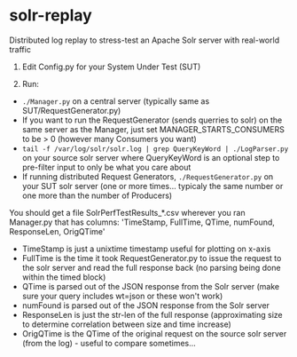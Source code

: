 solr-replay
===========

Distributed log replay to stress-test an Apache Solr server with real-world traffic

1. Edit Config.py for your System Under Test (SUT)

2. Run:

* `./Manager.py` on a central server (typically same as SUT/RequestGenerator.py)
* If you want to run the RequestGenerator (sends querries to solr) on the same server as the Manager, just set MANAGER_STARTS_CONSUMERS to be > 0 (however many Consumers you want)
* `tail -f /var/log/solr/solr.log | grep QueryKeyWord | ./LogParser.py` on your source solr server where QueryKeyWord is an optional step to pre-filter input to only be what you care about
* If running distributed Request Generators, `./RequestGenerator.py` on your SUT solr server (one or more times... typicaly the same number or one more than the number of Producers)

You should get a file SolrPerfTestResults_*.csv wherever you ran Manager.py that has columns:
'TimeStamp, FullTime, QTime, numFound, ResponseLen, OrigQTime'
* TimeStamp is just a unixtime timestamp useful for plotting on x-axis
* FullTime is the time it took RequestGenerator.py to issue the request to the solr server and read the full response back (no parsing being done within the timed block)
* QTime is parsed out of the JSON response from the Solr server (make sure your query includes wt=json or these won't work)
* numFound is parsed out of the JSON response from the Solr server
* ResponseLen is just the str-len of the full response (approximating size to determine correlation between size and time increase)
* OrigQTime is the QTime of the original request on the source solr server (from the log) - useful to compare sometimes...